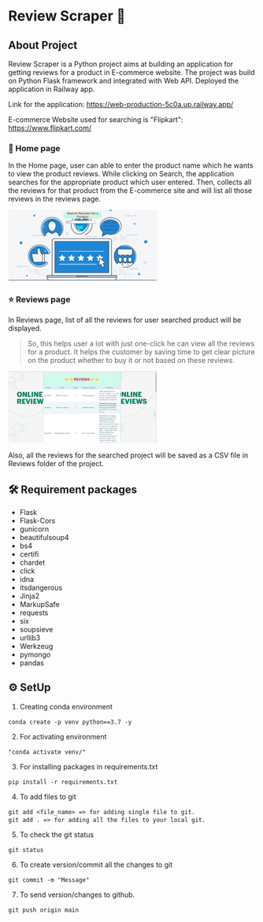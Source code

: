 # Review Scraper 📜

## About Project
Review Scraper is a Python project aims at building an application for getting reviews for a product in E-commerce website.
The project was build on Python Flask framework and integrated with Web API. Deployed the application in Railway app.

Link for the application: https://web-production-5c0a.up.railway.app/

E-commerce Website used for searching is "Flipkart": https://www.flipkart.com/

### 🏡 Home page
In the Home page, user can able to enter the product name which he wants to view the product reviews. While clicking on Search, the application searches for the appropriate product which user entered. Then, collects all the reviews for that product from the E-commerce site and will list all those reviews in the reviews page.

<a><img src='templates/Home.png' width="60%" height="50%"></a><br>

### ⭐ Reviews page
In Reviews page, list of all the reviews for user searched product will be displayed. 
> So, this helps user a lot with just one-click he can view all the reviews for a product. It helps the customer by saving time to get clear picture on the product whether to buy it or not based on these reviews.

<a><img src='templates/results.png' width="60%" height="50%"></a><br>

Also, all the reviews for the searched project will be saved as a CSV file in Reviews folder of the project.

## 🛠️ Requirement packages

* Flask
* Flask-Cors
* gunicorn
* beautifulsoup4
* bs4
* certifi
* chardet
* click
* idna
* itsdangerous
* Jinja2
* MarkupSafe
* requests
* six
* soupsieve
* urllib3
* Werkzeug
* pymongo
* pandas


## ⚙️ SetUp

1. Creating conda environment
 ``` 
 conda create -p venv python==3.7 -y 
 ```

2. For activating environment
```
"conda activate venv/"
```
3. For installing packages in requirements.txt
```
pip install -r requirements.txt
```

4. To add files to git
```
git add <file_name> => for adding single file to git.
git add . => for adding all the files to your local git.
```
5. To check the git status
```
git status
```
6. To create version/commit all the changes to git

```
git commit -m "Message"
```
7. To send version/changes to github.
```
git push origin main
```
